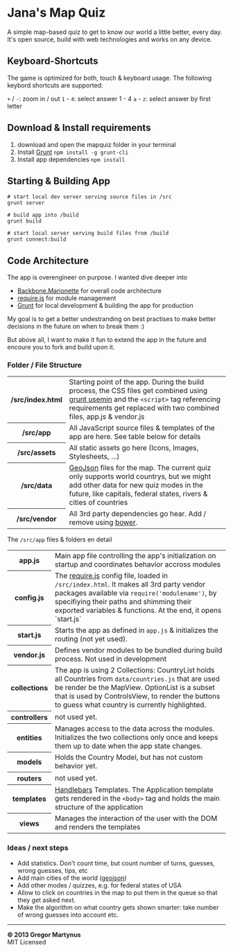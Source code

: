 Jana's Map Quiz
=================

A simple map-based quiz to get to know our world a little
better, every day. It's open source, build with web technologies
and works on any device.


## Keyboard-Shortcuts

The game is optimized for both, touch & keyboard usage. The
following keybord shortcuts are supported:

`+` / `-`: zoom in / out
`1` - `4`: select answer 1 - 4
`a` - `z`: select answer by first letter


## Download & Install requirements

1. download and open the mapquiz folder in your terminal
2. Install [Grunt](http://gruntjs.com/)
   `npm install -g grunt-cli`
3. Install app dependencies
   `npm install`


## Starting & Building App

```
# start local dev server serving source files in /src
grunt server

# build app into /build
grunt build

# start local server serving build files from /build
grunt connect:build
```

## Code Architecture

The app is overengineer on purpose. I wanted dive deeper into

* [Backbone.Marionette](http://marionettejs.com/) for overall code architecture
* [require.js](http://requirejs.org/) for module management
* [Grunt](http://gruntjs.com/) for local development & building the app for production

My goal is to get a better undestranding on best practises to
make better decisions in the future on when to break them :)

But above all, I want to make it fun to extend the app in the future
and encoure you to fork and build upon it.

### Folder / File Structure

<table>
  <tr>
    <th>/src/index.html</th>
    <td>
      Starting point of the app. During the build process,
      the CSS files get combined using <a href="https://github.com/yeoman/grunt-usemin">grunt usemin</a>
      and the <code>&lt;script&gt;</code> tag referencing requirements get replaced with
      two combined files, app.js & vendor.js
    </td>
  </tr>
  <tr>
    <th>/src/app</th>
    <td>
      All JavaScript source files & templates of the app are here.
      See table below for details
    </td>
  </tr>
  <tr>
    <th>/src/assets</th>
    <td>
      All static assets go here (Icons, Images, Stylesheets, ...)
    </td>
  </tr>
  <tr>
    <th>/src/data</th>
    <td>
      <a href="http://geojson.org/">GeoJson</a> files for the map. The current quiz only
      supports world countrys, but we might add other data for new quiz modes
      in the future, like capitals, federal states, rivers & cities of countries
    </td>
  </tr>
  <tr>
    <th>/src/vendor</th>
    <td>
      All 3rd party dependencies go hear. Add / remove using <a href="http://bower.io/">bower</a>.
    </td>
  </tr>
</table>

The `/src/app` files & folders en detail

<table>
  <tr>
    <th>app.js</th>
    <td>
      Main app file controlling the app's initialization on startup
      and coordinates behavior accross modules
    </td>
  </tr>
  <tr>
    <th>config.js</th>
    <td>
      The <a href="http://requirejs.org/">require.js</a> config file, loaded in <code>/src/index.html</code>.
      It makes all 3rd party vendor packages available via <code>require('modulename')</code>, by
      specifiying their paths and shimming their exported variables & functions.
      At the end, it opens `start.js`
    </td>
  </tr>
  <tr>
    <th>start.js</th>
    <td>
      Starts the app as defined in <code>app.js</code> & initializes the routing (not yet used).
    </td>
  </tr>
  <tr>
    <th>vendor.js</th>
    <td>
      Defines vendor modules to be bundled during build process. Not used in development
    </td>
  </tr>
  <tr>
    <th>collections</th>
    <td>
      The app is using 2 Collections: CountryList holds all Countries from <code>data/countries.js</code>
      that are used be render be the MapView. OptionList is a subset that is used by ControlsView,
      to render the buttons to guess what country is currently highlighted.
    </td>
  </tr>
  <tr>
    <th>controllers</th>
    <td>
      not used yet.
    </td>
  </tr>
  <tr>
    <th>entities</th>
    <td>
      Manages access to the data across the modules. Initializes the two collections
      only once and keeps them up to date when the app state changes.
    </td>
  </tr>
  <tr>
    <th>models</th>
    <td>Holds the Country Model, but has not custom behavior yet.</td>
  </tr>
  <tr>
    <th>routers</th>
    <td>not used yet.</td>
  </tr>
  <tr>
    <th>templates</th>
    <td>
      <a href="http://handlebarsjs.com/">Handlebars</a> Templates. The Application template gets rendered
      in the <code>&lt;body&gt;</code> tag and holds the main structure of the application
    </td>
  </tr>
  <tr>
    <th>views</th>
    <td>
      Manages the interaction of the user with the DOM and renders the templates
    </td>
  </tr>
</table>

### Ideas / next steps

* Add statistics. Don't count time, but count number of turns,
  guesses, wrong guesses, tips, etc
* Add main cities of the world ([geojson](https://github.com/mahemoff/geodata))
* Add other modes / quizzes, e.g. for federal states of USA
* Allow to click on countries in the map to put them in the queue
  so that they get asked next.
* Make the algorithm on what country gets shown smarter: take number
  of wrong guesses into account etc.

---

**© 2013 Gregor Martynus**  
MIT Licensed
